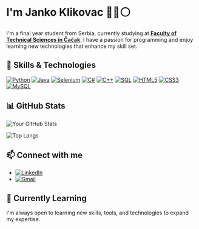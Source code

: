 # I'm Janko Klikovac 🔴🔵⚪

I'm a final year student from Serbia, currently studying at **[Faculty of Technical Sciences in Čačak](http://www.ftn.kg.ac.rs/)**. I have a passion for programming and enjoy learning new technologies that enhance my skill set.


## 🔧 Skills & Technologies

[![Python](https://img.shields.io/badge/python-3670A0?style=for-the-badge&logo=python&logoColor=ffdd54)](https://www.python.org/)
[![Java](https://img.shields.io/badge/java-ED8B00?style=for-the-badge&logo=java&logoColor=white)](https://www.java.com/)
[![Selenium](https://img.shields.io/badge/-selenium-%43B02A?style=for-the-badge&logo=selenium&logoColor=white)](https://www.selenium.dev/)
[![C#](https://img.shields.io/badge/C%23-239120?style=for-the-badge&logo=c-sharp&logoColor=white)](https://learn.microsoft.com/en-us/dotnet/csharp/)
[![C++](https://img.shields.io/badge/C++-00599C?style=for-the-badge&logo=c%2B%2B&logoColor=white)](https://isocpp.org/)
[![SQL](https://img.shields.io/badge/SQL-003B57?style=for-the-badge&logo=postgresql&logoColor=white)](https://www.postgresql.org/)
[![HTML5](https://img.shields.io/badge/HTML5-E34F26?style=for-the-badge&logo=html5&logoColor=white)](https://developer.mozilla.org/en-US/docs/Web/HTML)
[![CSS3](https://img.shields.io/badge/CSS3-1572B6?style=for-the-badge&logo=css3&logoColor=white)](https://developer.mozilla.org/en-US/docs/Web/CSS)
[![MySQL](https://img.shields.io/badge/MySQL-4479A1?style=for-the-badge&logo=mysql&logoColor=white)](https://www.mysql.com/)


## 📊 GitHub Stats
![Your GitHub Stats](https://github-readme-stats.vercel.app/api?username=JankoKl&show_icons=true&theme=radical)

![Top Langs](https://github-readme-stats.vercel.app/api/top-langs/?username=JankoKl&layout=compact&theme=radical)

## 📫 Connect with me
- [![LinkedIn](https://img.shields.io/badge/linkedin-%230077B5.svg?style=for-the-badge&logo=linkedin&logoColor=white)](https://www.linkedin.com/in/јанко-кликовац-45a466271/)
- [![Gmail](https://img.shields.io/badge/Gmail-D14836?style=for-the-badge&logo=gmail&logoColor=white)](mailto:jankoklikovac@gmail.com)

## 🌱 Currently Learning
I'm always open to learning new skills, tools, and technologies to expand my expertise.
